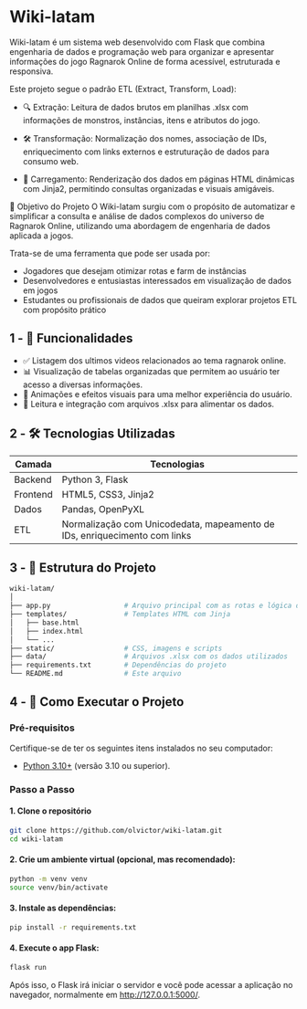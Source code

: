 # Wiki-latam

Wiki-latam é um sistema web desenvolvido com Flask que combina engenharia de dados e programação web para organizar e apresentar informações do jogo Ragnarok Online de forma acessível, estruturada e responsiva.

Este projeto segue o padrão ETL (Extract, Transform, Load):

- 🔍 Extração: Leitura de dados brutos em planilhas .xlsx com informações de monstros, instâncias, itens e atributos do jogo.

- 🛠️ Transformação: Normalização dos nomes, associação de IDs, enriquecimento com links externos e estruturação de dados para consumo web.

- 🚀 Carregamento: Renderização dos dados em páginas HTML dinâmicas com Jinja2, permitindo consultas organizadas e visuais amigáveis.

🎯 Objetivo do Projeto
O Wiki-latam surgiu com o propósito de automatizar e simplificar a consulta e análise de dados complexos do universo de Ragnarok Online, utilizando uma abordagem de engenharia de dados aplicada a jogos.

Trata-se de uma ferramenta que pode ser usada por:
- Jogadores que desejam otimizar rotas e farm de instâncias
- Desenvolvedores e entusiastas interessados em visualização de dados em jogos
- Estudantes ou profissionais de dados que queiram explorar projetos ETL com propósito prático

## 1 - 📌 Funcionalidades

- ✅ Listagem dos ultimos videos relacionados ao tema ragnarok online.
- 📊 Visualização de tabelas organizadas que permitem ao usuário ter acesso a diversas informações.
- 🌈 Animações e efeitos visuais para uma melhor experiência do usuário.
- 📁 Leitura e integração com arquivos .xlsx para alimentar os dados.


## 2 - 🛠 Tecnologias Utilizadas

| Camada     | Tecnologias                                                                 |
|------------|------------------------------------------------------------------------------|
| Backend    | Python 3, Flask                                                              |
| Frontend   | HTML5, CSS3, Jinja2                                                          |
| Dados      | Pandas, OpenPyXL                                                             |
| ETL        | Normalização com Unicodedata, mapeamento de IDs, enriquecimento com links   |

## 3 - 📂 Estrutura do Projeto

```bash
wiki-latam/
│
├── app.py                  # Arquivo principal com as rotas e lógica do Flask
├── templates/              # Templates HTML com Jinja
│   ├── base.html
│   ├── index.html
│   └── ...
├── static/                 # CSS, imagens e scripts
├── data/                   # Arquivos .xlsx com os dados utilizados
├── requirements.txt        # Dependências do projeto
└── README.md               # Este arquivo
````

## 4 - 🚀 Como Executar o Projeto

### Pré-requisitos

Certifique-se de ter os seguintes itens instalados no seu computador:
- [Python 3.10+](https://www.python.org/downloads/) (versão 3.10 ou superior).

### Passo a Passo

#### 1. Clone o repositório

```bash
git clone https://github.com/olvictor/wiki-latam.git
cd wiki-latam
````
#### 2. Crie um ambiente virtual (opcional, mas recomendado):

```bash
python -m venv venv
source venv/bin/activate
````
#### 3. Instale as dependências:

```bash
pip install -r requirements.txt
````

#### 4. Execute o app Flask:

```bash
flask run
````

Após isso, o Flask irá iniciar o servidor e você pode acessar a aplicação no navegador, normalmente em http://127.0.0.1:5000/.
